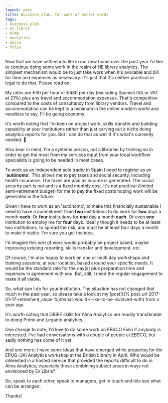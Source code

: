 ```yaml
---
layout: post
title: Business plan, for want of better words
tags:
- business_plan
- ex_libris
- alma
- analytics
- ebsco
- folio
---
```


Now that we have settled into life in our new home over the past
year I'd like to continue doing some work in the realm of HE library
analytics. The simplest mechanism would be to just take work when it's
available and bill for time and expenses as necessary. It's just that
it's neither practical or legal to do that. Please read on.

<!--more-->

My rates are €60 per hour or €480 per day (excluding Spanish IVA
or VAT at 21%) plus any travel and accommodation expenses. That's
competitive compared to the costs of consultancy from library vendors.
Travel and accommodation can be kept to a minimum in the online modern
world and needless to say, I'll be going economy.

It's worth noting that I'm keen on project work, skills transfer and
building capability at your institutions rather than just carving out a
niche doing analytics reports for you. But I can do that as well if it's
what's currently needed. &#x1f642;

Also bear in mind, I'm a systems person, not a librarian by training so
in order to get the most from my services input from your local workflow
specialists is going to be needed in most cases.

To work as an independent sole trader in Spain I need to register as
an '**autónomo**'. This allows me to pay taxes and social security,
including health insurance. The taxes are paid as income is generated.
The social security part is not and is a fixed monthly cost. It's not
practical (limited semi-retirement budget) for me to pay the fixed costs
hoping work will be generated in the future.

Given I have to work as an 'autónomo', to make this financially
sustainable I need to have a commitment from **two** institutions to do
work for **two** days a month **each**. Or **four** institutions for
**one** day a month **each**. Or even **one** institution to employ
me for **four** days. Ideally though it needs to be at least two
institutions, to spread the risk, and must be at least four days a month
to make it viable. I'm sure you get the idea.

I'd imagine this sort of work would probably be project based, maybe
improving existing reporting, skills transfer and development, etc.

Of course, I'm also happy to work on one or multi day workshops and
training sessions, at your location, based around your specific needs.
It would be the standard rate for the day(s) plus preparation time
and expenses in agreement with you. But, still, I need the regular
engagement to make it all viable.

So, what can I do for your institution. The situation has
not changed that much in the past year, so please take a
look at my [post]({% post_url 2017-01-17-retirement_slope
%}#what-would-i-like-to-be-involved-with) from a year ago.

It's worth noting that OBIEE skills for Alma Analytics are readily
transferable to doing Primo and Leganto analytics.

One change to note; I'd love to do some work on EBSCO Folio if anybody
is interested. I've had conversations with a couple of people at EBSCO,
but sadly nothing has come of it yet.

And one more; I have some ideas that have emerged while preparing for
the EPUG-UKI Analytics workshop at the British Library in April.
Who would be interested in a hosted service that provided the reports
difficult to do in Alma Analytics, especially those combining subject
areas in ways not envisioned by Ex Libris?

So, speak to each other, speak to managers, get in touch and lets see
what can be arranged.

Thanks!
